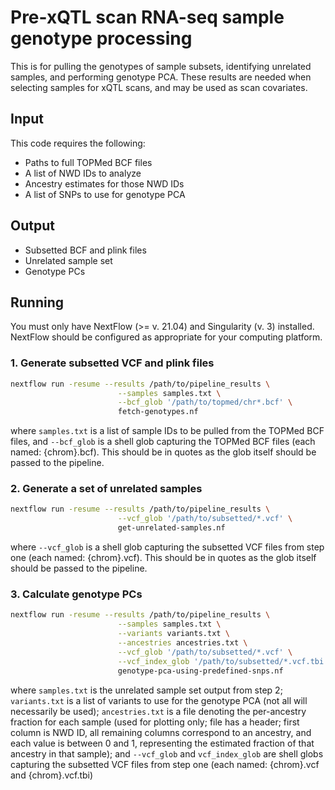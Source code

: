 # Pre-xQTL scan RNA-seq sample genotype processing

This is for pulling the genotypes of sample subsets, identifying unrelated samples, and performing genotype PCA. These results are needed when selecting samples for xQTL scans, and may be used as scan covariates.

## Input

This code requires the following:
* Paths to full TOPMed BCF files
* A list of NWD IDs to analyze
* Ancestry estimates for those NWD IDs
* A list of SNPs to use for genotype PCA

## Output

* Subsetted BCF and plink files
* Unrelated sample set
* Genotype PCs

## Running

You must only have NextFlow (>= v. 21.04) and Singularity (v. 3) installed. NextFlow should be configured as appropriate for your computing platform.

### 1. Generate subsetted VCF and plink files

```bash
nextflow run -resume --results /path/to/pipeline_results \
                        --samples samples.txt \
                        --bcf_glob '/path/to/topmed/chr*.bcf' \
                        fetch-genotypes.nf
```

where `samples.txt` is a list of sample IDs to be pulled from the TOPMed BCF files, and `--bcf_glob` is a shell glob capturing the TOPMed BCF files (each named: {chrom}.bcf). This should be in quotes as the glob itself should be passed to the pipeline.

### 2. Generate a set of unrelated samples

```bash
nextflow run -resume --results /path/to/pipeline_results \
                        --vcf_glob '/path/to/subsetted/*.vcf' \
                        get-unrelated-samples.nf
```

where `--vcf_glob` is a shell glob capturing the subsetted VCF files from step one (each named: {chrom}.vcf). This should be in quotes as the glob itself should be passed to the pipeline.

### 3. Calculate genotype PCs

```bash
nextflow run -resume --results /path/to/pipeline_results \
                        --samples samples.txt \
                        --variants variants.txt \
                        --ancestries ancestries.txt \
                        --vcf_glob '/path/to/subsetted/*.vcf' \
                        --vcf_index_glob '/path/to/subsetted/*.vcf.tbi' \
                        genotype-pca-using-predefined-snps.nf
```

where `samples.txt` is the unrelated sample set output from step 2; `variants.txt` is a list of variants to use for the genotype PCA (not all will necessarily be used); `ancestries.txt` is a file denoting the per-ancestry fraction for each sample (used for plotting only; file has a header; first column is NWD ID, all remaining columns correspond to an ancestry, and each value is between 0 and 1, representing the estimated fraction of that ancestry in that sample); and `--vcf_glob` and `vcf_index_glob` are shell globs capturing the subsetted VCF files from step one (each named: {chrom}.vcf and {chrom}.vcf.tbi)
